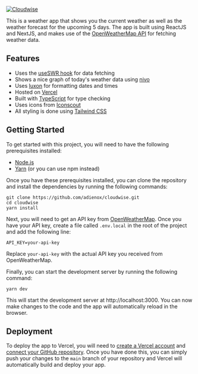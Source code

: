 [![Cloudwise](https://user-images.githubusercontent.com/95954371/211463617-b61a7953-a536-4050-aca4-0928fcd6548d.png)](https://cloudwise.vercel.app)


This is a weather app that shows you the current weather as well as the weather forecast for the upcoming 5 days. The app is built using ReactJS and NextJS, and makes use of the [OpenWeatherMap API](https://openweathermap.org/api) for fetching weather data.

## Features
- Uses the [useSWR hook](https://swr.vercel.app/) for data fetching
- Shows a nice graph of today's weather data using [nivo](https://nivo.rocks/)
- Uses [luxon](https://moment.github.io/luxon/) for formatting dates and times
- Hosted on [Vercel](https://vercel.com/)
- Built with [TypeScript](https://www.typescriptlang.org/) for type checking
- Uses icons from [Iconscout](https://iconscout.com/)
- All styling is done using [Tailwind CSS](https://tailwindcss.com/)

## Getting Started

To get started with this project, you will need to have the following prerequisites installed:
- [Node.js](https://nodejs.org/)
- [Yarn](https://yarnpkg.com/) (or you can use npm instead)

Once you have these prerequisites installed, you can clone the repository and install the dependencies by running the following commands:

```
git clone https://github.com/adienox/cloudwise.git
cd cloudwise
yarn install
```


Next, you will need to get an API key from [OpenWeatherMap](https://openweathermap.org/api). Once you have your API key, create a file called `.env.local` in the root of the project and add the following line:

```
API_KEY=your-api-key
```

Replace `your-api-key` with the actual API key you received from OpenWeatherMap.

Finally, you can start the development server by running the following command:

```
yarn dev
```


This will start the development server at http://localhost:3000. You can now make changes to the code and the app will automatically reload in the browser.

## Deployment

To deploy the app to Vercel, you will need to [create a Vercel account](https://vercel.com/) and [connect your GitHub repository](https://vercel.com/docs/v2/git-integrations/vercel-for-github). Once you have done this, you can simply push your changes to the `main` branch of your repository and Vercel will automatically build and deploy your app.

